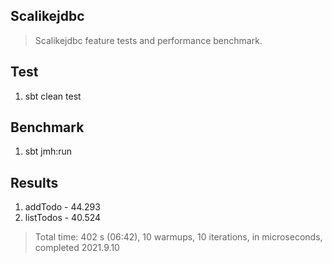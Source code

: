 Scalikejdbc
-----------
>Scalikejdbc feature tests and performance benchmark.

Test
----
1. sbt clean test

Benchmark
---------
1. sbt jmh:run

Results
-------
1. addTodo - 44.293
2. listTodos - 40.524
>Total time: 402 s (06:42), 10 warmups, 10 iterations, in microseconds, completed 2021.9.10
